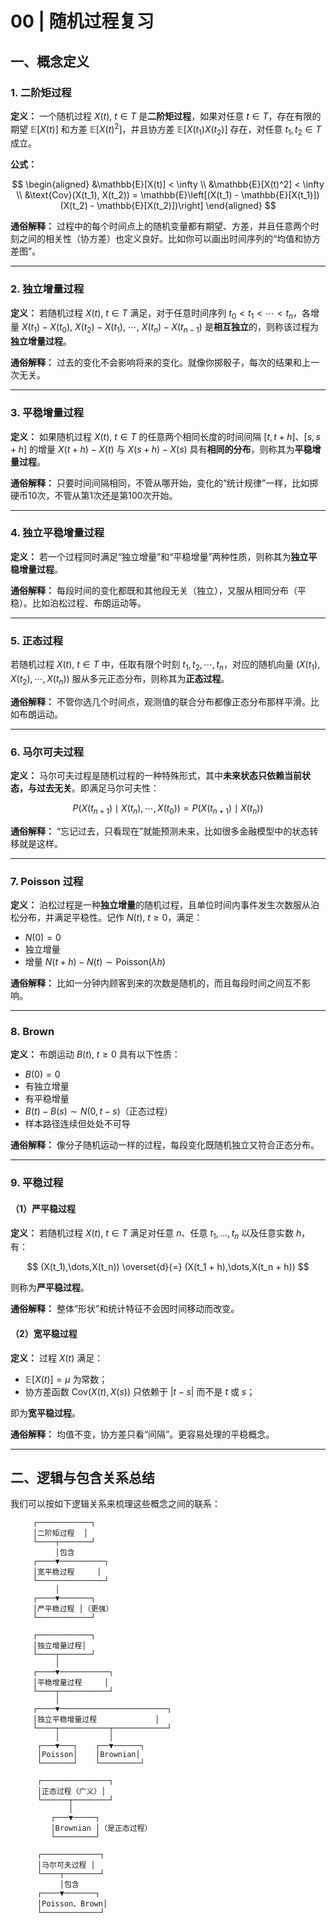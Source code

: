 # 00 | 随机过程复习


## 一、概念定义

### 1. **二阶矩过程**
**定义：**
一个随机过程 ${X(t),\ t \in T}$ 是**二阶矩过程**，如果对任意 $t \in T$，存在有限的期望 $\mathbb{E}[X(t)]$ 和方差 $\mathbb{E}[X(t)^2]$，并且协方差 $\mathbb{E}[X(t_1)X(t_2)]$ 存在，对任意 $t_1, t_2 \in T$ 成立。

**公式：**

$$
\begin{aligned}
&\mathbb{E}[X(t)] < \infty \\
&\mathbb{E}[X(t)^2] < \infty \\
&\text{Cov}(X(t_1), X(t_2)) = \mathbb{E}\left[(X(t_1) - \mathbb{E}[X(t_1)])(X(t_2) - \mathbb{E}[X(t_2)])\right]
\end{aligned}
$$

**通俗解释：**
过程中的每个时间点上的随机变量都有期望、方差，并且任意两个时刻之间的相关性（协方差）也定义良好。比如你可以画出时间序列的“均值和协方差图”。

---

### 2. **独立增量过程**

**定义：**
若随机过程 ${X(t),\ t \in T}$ 满足，对于任意时间序列 $t_0 < t_1 < \cdots < t_n$，各增量 $X(t_1)-X(t_0),\ X(t_2)-X(t_1),\ \cdots,\ X(t_n)-X(t_{n-1})$ 是**相互独立**的，则称该过程为**独立增量过程**。

**通俗解释：**
过去的变化不会影响将来的变化。就像你掷骰子，每次的结果和上一次无关。

---

### 3. **平稳增量过程**

**定义：**
如果随机过程 ${X(t),\ t \in T}$ 的任意两个相同长度的时间间隔 $[t, t+h]$、$[s, s+h]$ 的增量 $X(t+h)-X(t)$ 与 $X(s+h)-X(s)$ 具有**相同的分布**，则称其为**平稳增量过程**。

**通俗解释：**
只要时间间隔相同，不管从哪开始，变化的“统计规律”一样，比如掷硬币10次，不管从第1次还是第100次开始。

---

### 4. **独立平稳增量过程**

**定义：**
若一个过程同时满足“独立增量”和“平稳增量”两种性质，则称其为**独立平稳增量过程**。

**通俗解释：**
每段时间的变化都既和其他段无关（独立），又服从相同分布（平稳）。比如泊松过程、布朗运动等。

---

### 5. **正态过程**

若随机过程 ${X(t),\ t \in T}$ 中，任取有限个时刻 $t_1, t_2, \cdots, t_n$，对应的随机向量 $(X(t_1), X(t_2), \cdots, X(t_n))$ 服从多元正态分布，则称其为**正态过程**。

**通俗解释：**
不管你选几个时间点，观测值的联合分布都像正态分布那样平滑。比如布朗运动。

---

### 6. **马尔可夫过程**
**定义：**
马尔可夫过程是随机过程的一种特殊形式，其中**未来状态只依赖当前状态，与过去无关**。即满足马尔可夫性：

$$
P(X(t_{n+1}) \mid X(t_n), \cdots, X(t_0)) = P(X(t_{n+1}) \mid X(t_n))
$$

**通俗解释：**
“忘记过去，只看现在”就能预测未来，比如很多金融模型中的状态转移就是这样。

---

### 7. **Poisson 过程**
**定义：**
泊松过程是一种**独立增量**的随机过程，且单位时间内事件发生次数服从泊松分布，并满足平稳性。记作 ${N(t),\ t \geq 0}$，满足：

- $N(0) = 0$
- 独立增量
- 增量 $N(t + h) - N(t) \sim \mathrm{Poisson}(\lambda h)$

**通俗解释：**
比如一分钟内顾客到来的次数是随机的，而且每段时间之间互不影响。

---

### 8. **Brown**

**定义：**
布朗运动 ${B(t),\ t \geq 0}$ 具有以下性质：

- $B(0) = 0$
- 有独立增量
- 有平稳增量
- $B(t) - B(s) \sim N(0, t - s)$（正态过程）
- 样本路径连续但处处不可导

**通俗解释：**
像分子随机运动一样的过程，每段变化既随机独立又符合正态分布。

---

### 9. **平稳过程**

#### （1）严平稳过程

**定义：**
若随机过程 ${X(t),\ t\in T}$ 满足对任意 $n$、任意 $t_1,\dots,t_n$ 以及任意实数 $h$，有：

$$
(X(t_1),\dots,X(t_n)) \overset{d}{=} (X(t_1 + h),\dots,X(t_n + h))
$$

则称为**严平稳过程**。

**通俗解释：**
整体“形状”和统计特征不会因时间移动而改变。

#### （2）宽平稳过程

**定义：**
过程 ${X(t)}$ 满足：

- $\mathbb{E}[X(t)] = \mu$ 为常数；
- 协方差函数 $\text{Cov}(X(t), X(s))$ 只依赖于 $|t - s|$ 而不是 $t$ 或 $s$；

即为**宽平稳过程**。

**通俗解释：**
均值不变，协方差只看“间隔”。更容易处理的平稳概念。

---

## 二、逻辑与包含关系总结

我们可以按如下逻辑关系来梳理这些概念之间的联系：

```
     ┌────────────┐
     │二阶矩过程  │
     └────┬───────┘
          │包含
     ┌────▼──────────┐
     │宽平稳过程     │
     └───────────────┘
          │
     ┌────▼───────┐
     │严平稳过程 │（更强）
     └────────────┘

     ┌────────────┐
     │独立增量过程│
     └────┬───────┘
          │
     ┌────▼───────────┐
     │平稳增量过程     │
     └────┬───────────┘
          │
     ┌────▼────────────────────────┐
     │独立平稳增量过程             │
     └────┬───────────┬────────────┘
          │           │
      ┌───▼───┐    ┌──▼──────┐
      │Poisson│    │Brownian│
      └───────┘    └─────────┘

      ┌───────────────┐
      │正态过程（广义）│
      └──────┬────────┘
             │
         ┌───▼─────┐
         │Brownian │（是正态过程）
         └─────────┘

      ┌─────────────┐
      │马尔可夫过程 │
      └────┬────────┘
           │包含
      ┌────▼───────┐
      │Poisson、Brown│
      └─────────────┘
```
